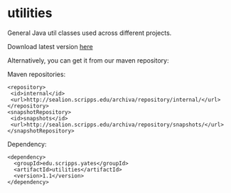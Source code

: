 # utilities
General Java util classes used across different projects.
  
Download latest version [here](https://github.com/proteomicsyates/utilities/releases/latest)
  
Alternatively, you can get it from our maven repository:  
  
Maven repositories:  
 ```
<repository>  
  <id>internal</id>  
  <url>http://sealion.scripps.edu/archiva/repository/internal/</url>  
</repository>  
<snapshotRepository>  
  <id>snapshots</id>  
  <url>http://sealion.scripps.edu/archiva/repository/snapshots/</url>  
</snapshotRepository>  
```
  
Dependency:  
```
<dependency>  
  <groupId>edu.scripps.yates</groupId>  
  <artifactId>utilities</artifactId>  
  <version>1.1</version>  
</dependency>  
	
		
